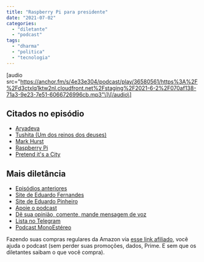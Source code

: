 ```yaml
---
title: "Raspberry Pi para presidente"
date: "2021-07-02"
categories: 
  - "diletante"
  - "podcast"
tags: 
  - "dharma"
  - "politica"
  - "tecnologia"
---
```


\[audio src="https://anchor.fm/s/4e33e304/podcast/play/36580561/https%3A%2F%2Fd3ctxlq1ktw2nl.cloudfront.net%2Fstaging%2F2021-6-2%2F070af138-71a3-9e23-7e51-6066726996cb.mp3"\]\[/audio\]

## Citados no episódio

- [Aryadeva](https://en.wikipedia.org/wiki/Aryadeva)
- [Tushita (Um dos reinos dos deuses)](https://en.wikipedia.org/wiki/Tushita)
- [Mark Hurst](https://creativegood.com/mark-hurst/)
- [Raspberry Pi](https://www.raspberrypi.org/)
- [Pretend it's a City](https://en.wikipedia.org/wiki/Pretend_It%27s_a_City)

## Mais diletância

- [Episódios anteriores](https://eduf.me/diletante/)
- [Site de Eduardo Fernandes](https://eduf.me/)
- [Site de Eduardo Pinheiro](https://tzal.org/)
- [Apoie o podcast](https://eduf.me/apoie/)
- [Dê sua opinião, comente, mande mensagem de voz](https://eduf.me/contato/)
- [Lista no Telegram](https://t.me/edufme)
- [Podcast MonoEstéreo](https://eduf.me/monoestereo/)

Fazendo suas compras regulares da Amazon via [esse link afiliado](https://www.amazon.com.br/?&linkCode=ll2&tag=eduf-20&linkId=89f6c0120179c4d4d6f906d2100734f7&language=pt_BR&ref_=as_li_ss_tl), você ajuda o podcast (sem perder suas promoções, dados, Prime. E sem que os diletantes saibam o que você compra).

